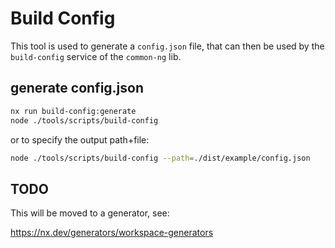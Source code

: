# Build Config

This tool is used to generate a `config.json` file, that can then be
used by the `build-config` service of the `common-ng` lib.

## generate config.json

```bash
nx run build-config:generate
node ./tools/scripts/build-config
```

or to specify the output path+file:

```bash
node ./tools/scripts/build-config --path=./dist/example/config.json
```


## TODO

This will be moved to a generator, see:

https://nx.dev/generators/workspace-generators